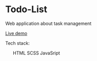 # Todo-List

Web application about task management  

<a href="https://amet1st.github.io/Todo-List/">Live demo</a>

Tech stack: 
<ul>
  </li>HTML</li>
  </li>SCSS</li>
  </li>JavaSript</li>
</ul>
